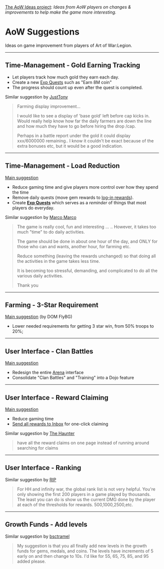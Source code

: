[The AoW Ideas project](https://github.com/nefarious-kitsune/aow.ideas):
*Ideas from AoW players on changes & improvements to help make the game more interesting.*

# AoW Suggestions

Ideas on game improvement from players of Art of War:Legion.

-----

## Time-Management - Gold Earning Tracking

* Let players track how much gold they earn each day.
* Create a new [Exp Quests](quests/exp-quests) such as "Earn 8M coin"
* The progress should count up even after the quest is completed.

Similar suggestion by
[JustTony](https://discord.com/channels/658594298983350293/659077000027308104/933088837629005824)

> Farming display improvement...
>
> I would like to see a display of 'base gold' left before cap kicks in.
> Would really help know how far the daily farmers are down the line and
> how much they have to go before hiring the drop /cap.
> 
> Perhaps in a battle report under the gold it could display xxx/6000000
> remaining.. I know it couldn't be exact because of the extra bonuses etc,
> but it would be a good indication.

----

## Time-Management - Load Reduction

[Main suggestion](https://discord.com/channels/658594298983350293/659077000027308104/932554790855118910)

* Reduce gaming time and give players more control over how they spend the time
* Remove daily quests (move gem rewards to [log-in rewards](inbox/inbox)).
* Create **[Exp Quests](quests/exp-quests)** which serves as a *reminder* of things that most players do everyday.

Similar suggestion by
[Marco Marco](https://discord.com/channels/658594298983350293/659077000027308104/932992098922291241)
> The game is really cool, fun and interesting ... ..
> However, it takes too much "time" to do daily activities.
> 
> The game should be done in about one hour of the day, and ONLY for
> those who can and wants, another hour, for farming etc.
> 
> Reduce something (leaving the rewards unchanged) so that doing all
> the activities in the game takes less time.
>
> It is becoming too stressful, demanding, and complicated to do all
> the various daily activities.
>
> Thank you

----

## Farming - 3-Star Requirement

[Main suggestion](https://discord.com/channels/658594298983350293/659077000027308104/932344776643182663) (by DOM FlyBG)

* Lower needed requirements for getting 3 star win, from 50% troops to 20%;

----

## User Interface - Clan Battles

[Main suggestion](https://discord.com/channels/658594298983350293/659077000027308104/932544473815207986)

* Redesign the entire [Arena](structure/arena) interface
* Consolidate "Clan Battles" and "Training" into a Dojo feature

----

## User Interface - Reward Claiming

[Main suggestion](https://discord.com/channels/658594298983350293/659077000027308104/932554790855118910)

* Reduce gaming time
* [Send all rewards to Inbox](inbox/inbox) for one-click claiming

Similar suggestion by
[The Haunter](https://discord.com/channels/658594298983350293/659077000027308104/932187057181294632)
> have all the reward claims on one page instead of running around searching for claims

----

## User Interface - Ranking

Similar suggestion by
[RIP](https://discord.com/channels/658594298983350293/659077000027308104/932785870468182017)

> For HH and infinity war, the global rank list is not very helpful.
> You're only showing the first 200 players in a game played by thousands.
> The least you can do is show us the current DMG done by the player at
> each of the thresholds for rewards. 500,1000,2500,etc.

----

## Growth Funds - Add levels

Similar suggestion by
[bsctramel](https://discord.com/channels/658594298983350293/659077000027308104/932293759994052619)

> My suggestion is that you all finally add new levels in the growth funds for
> gems, medals, and coins. The levels have increments of 5 early on and then
> change to 10s. I'd like for 55, 65, 75, 85, and 95 added please.

<!-- 
* [Events](events/) with story-telling elements and new challenges
* Make [the Tests of Gods](modes/tests-of-gods) an useful event
* Create a [Guild Quests point system](quests/guild-quests) to motivate quest contribution and help guilds retain members -->